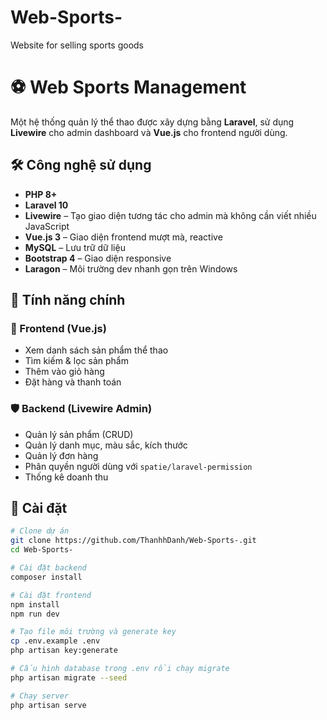 # Web-Sports-
Website for selling sports goods
# ⚽ Web Sports Management

Một hệ thống quản lý thể thao được xây dựng bằng **Laravel**, sử dụng **Livewire** cho admin dashboard và **Vue.js** cho frontend người dùng.

## 🛠️ Công nghệ sử dụng

- **PHP 8+**
- **Laravel 10**
- **Livewire** – Tạo giao diện tương tác cho admin mà không cần viết nhiều JavaScript
- **Vue.js 3** – Giao diện frontend mượt mà, reactive
- **MySQL** – Lưu trữ dữ liệu
- **Bootstrap 4** – Giao diện responsive
- **Laragon** – Môi trường dev nhanh gọn trên Windows

## 🚀 Tính năng chính

### 🎯 Frontend (Vue.js)

- Xem danh sách sản phẩm thể thao
- Tìm kiếm & lọc sản phẩm
- Thêm vào giỏ hàng
- Đặt hàng và thanh toán

### 🛡️ Backend (Livewire Admin)

- Quản lý sản phẩm (CRUD)
- Quản lý danh mục, màu sắc, kích thước
- Quản lý đơn hàng
- Phân quyền người dùng với `spatie/laravel-permission`
- Thống kê doanh thu

## 🔧 Cài đặt

```bash
# Clone dự án
git clone https://github.com/ThanhhDanh/Web-Sports-.git
cd Web-Sports-

# Cài đặt backend
composer install

# Cài đặt frontend
npm install
npm run dev

# Tạo file môi trường và generate key
cp .env.example .env
php artisan key:generate

# Cấu hình database trong .env rồi chạy migrate
php artisan migrate --seed

# Chạy server
php artisan serve
